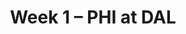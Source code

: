 ---
layout: game
title: Week 1 – PHI at DAL
season: 2000
game_id: 2000_01_PHI_DAL
away_team: PHI
home_team: DAL
---